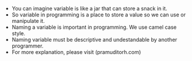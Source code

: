 - You can imagine variable is like a jar that can store a snack in it.
- So variable in programming is a place to store a value so we can use or manipulate it.
- Naming a variable is important in programming. We use camel case style. 
- Naming variable must be descriptive and undestandable by another programmer.
- For more explanation, please visit (pramuditorh.com)